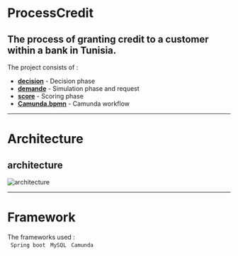 # ProcessCredit
The process of granting credit to a customer within a bank in Tunisia.
---

The project consists of :
* [__decision__](decision) - Decision phase
* [__demande__](demande) - Simulation phase and request
* [__score__](score)  - Scoring phase
* [__Camunda.bpmn__](Camunda.bpmn) - Camunda workflow


-----

# Architecture

## architecture 
![architecture](https://user-images.githubusercontent.com/63677147/213566764-426b934a-af06-4183-90d3-1fc844bbd3dd.jpg)

----
# Framework

The frameworks used :  
` Spring boot` ` MySQL` ` Camunda`
